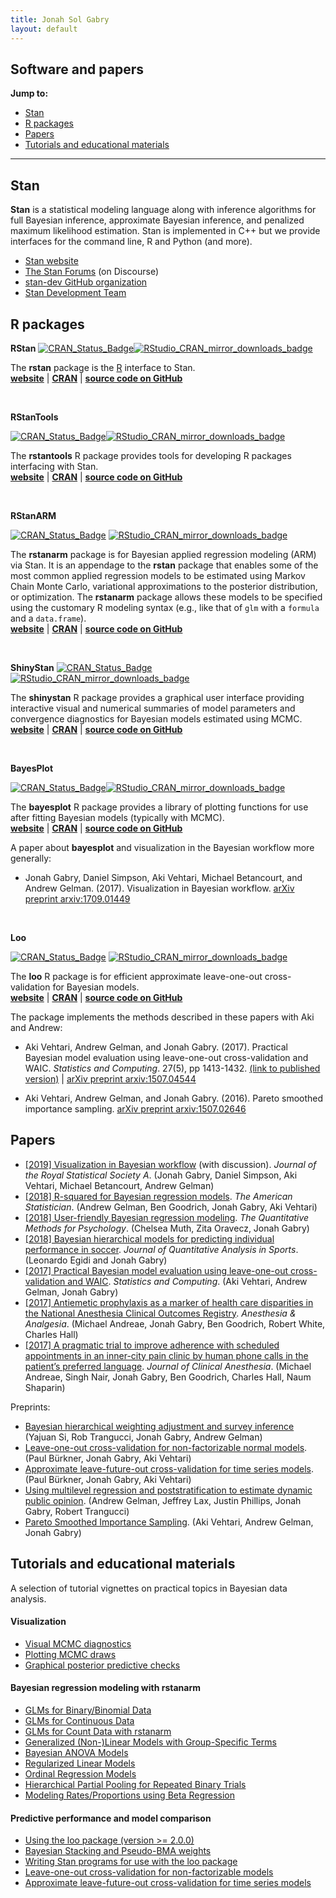 ```yaml
---
title: Jonah Sol Gabry
layout: default
---
```


## Software and papers

**Jump to:**      
* [Stan](#stan)
* [R packages](#r-packages)
* [Papers](#papers)
* [Tutorials and educational materials](#tutorials-and-educational-materials)

<hr>

## Stan

**Stan** is a statistical modeling language along with inference algorithms for full
Bayesian inference, approximate Bayesian inference, and penalized maximum likelihood
estimation. Stan is implemented in C++ but we provide interfaces for the
command line, R and Python (and more).
<br>

* [Stan website](https://mc-stan.org)
* [The Stan Forums](https://discourse.mc-stan.org) (on Discourse)
* [stan-dev GitHub organization](https://github.com/stan-dev)
* [Stan Development Team](https://mc-stan.org/team/)


## R packages

**RStan** [![CRAN\_Status\_Badge](https://www.r-pkg.org/badges/version/rstan)](https://cran.r-project.org/package=rstan)[![RStudio_CRAN_mirror_downloads_badge](https://cranlogs.r-pkg.org/badges/grand-total/rstan?color=blue)](https://cran.r-project.org/web/packages/rstan)

The **rstan** package is the [R](https://www.r-project.org) interface to Stan.
<br>
[**website**](https://mc-stan.org/rstan) |
[**CRAN**](https://cran.r-project.org/package=rstan) |
[**source code on GitHub**](https://github.com/stan-dev/rstan)

<br>

**RStanTools**

[![CRAN\_Status\_Badge](https://www.r-pkg.org/badges/version/rstantools)](https://cran.r-project.org/package=rstantools)[![RStudio_CRAN_mirror_downloads_badge](https://cranlogs.r-pkg.org/badges/grand-total/rstantools?color=blue)](https://cran.r-project.org/web/packages/rstantools)

The **rstantools** R package provides tools for developing R packages interfacing with Stan.
<br>
[**website**](https://mc-stan.org/rstantools) |
[**CRAN**](https://cran.r-project.org/package=rstantools) |
[**source code on GitHub**](https://github.com/stan-dev/rstantools)

<br>

**RStanARM**

[![CRAN\_Status\_Badge](https://www.r-pkg.org/badges/version/rstanarm)](https://cran.r-project.org/package=rstanarm)
[![RStudio_CRAN_mirror_downloads_badge](https://cranlogs.r-pkg.org/badges/grand-total/rstanarm?color=blue)](https://cran.r-project.org/web/packages/rstanarm)

The **rstanarm** package is for Bayesian applied regression modeling (ARM) via Stan.
It is an appendage to the **rstan** package that enables some of the
most common applied regression models to be estimated using Markov Chain
Monte Carlo, variational approximations to the posterior distribution, or
optimization. The **rstanarm** package allows these models to be
 specified using the customary R modeling syntax (e.g., like that of
`glm` with a `formula` and a `data.frame`).
<br>
[**website**](https://mc-stan.org/rstanarm) |
[**CRAN**](https://cran.r-project.org/package=rstanarm) |
[**source code on GitHub**](https://github.com/stan-dev/rstanarm)

<br>

**ShinyStan**
[![CRAN\_Status\_Badge](https://www.r-pkg.org/badges/version/shinystan)](https://cran.r-project.org/package=shinystan)
[![RStudio_CRAN_mirror_downloads_badge](https://cranlogs.r-pkg.org/badges/grand-total/shinystan?color=blue)](https://cran.r-project.org/web/packages/shinystan)

The **shinystan** R package provides a graphical user interface providing
interactive visual and numerical summaries of model parameters and convergence
diagnostics for Bayesian models estimated using MCMC.
<br>
[**website**](https://mc-stan.org/shinystan) |
[**CRAN**](https://cran.r-project.org/package=shinystan) |
[**source code on GitHub**](https://github.com/stan-dev/shinystan)

<br>

**BayesPlot**

[![CRAN\_Status\_Badge](https://www.r-pkg.org/badges/version/bayesplot)](https://cran.r-project.org/package=bayesplot)[![RStudio_CRAN_mirror_downloads_badge](https://cranlogs.r-pkg.org/badges/grand-total/bayesplot?color=blue)](https://cran.r-project.org/web/packages/bayesplot)

The **bayesplot** R package provides a library of plotting functions for use
after fitting Bayesian models (typically with MCMC).
<br>
[**website**](https://mc-stan.org/bayesplot) |
[**CRAN**](https://cran.r-project.org/package=bayesplot) |
[**source code on GitHub**](https://github.com/stan-dev/bayesplot)

A paper about **bayesplot** and visualization in the Bayesian workflow more generally:

* Jonah Gabry, Daniel Simpson, Aki Vehtari, Michael Betancourt, and Andrew Gelman. (2017). Visualization in Bayesian workflow.
[arXiv preprint arxiv:1709.01449](https://arxiv.org/abs/1709.01449)

<br>

**Loo**

[![CRAN\_Status\_Badge](https://www.r-pkg.org/badges/version/loo)](https://cran.r-project.org/package=loo)
[![RStudio_CRAN_mirror_downloads_badge](https://cranlogs.r-pkg.org/badges/grand-total/loo?color=blue)](https://cran.r-project.org/web/packages/loo)

The **loo** R package is for efficient approximate leave-one-out cross-validation for Bayesian models.
<br>
[**website**](https://mc-stan.org/loo) |
[**CRAN**](https://cran.r-project.org/package=loo) |
[**source code on GitHub**](https://github.com/stan-dev/loo)

The package implements the methods described in these papers with Aki and Andrew:

* Aki Vehtari, Andrew Gelman, and Jonah Gabry. (2017). Practical Bayesian model evaluation using leave-one-out cross-validation and WAIC. _Statistics and Computing_. 27(5), pp 1413-1432. [(link to published version)](https://link.springer.com/article/10.1007/s11222-016-9696-4)
 | [arXiv preprint arxiv:1507.04544](arxiv.org/abs/1507.04544)

* Aki Vehtari, Andrew Gelman, and Jonah Gabry. (2016). Pareto smoothed importance sampling.
[arXiv preprint arxiv:1507.02646](https://arxiv.org/abs/1507.02646)

## Papers

* [[2019] Visualization in Bayesian workflow](https://doi.org/10.1111/rssa.12378) (with discussion). _Journal of the Royal Statistical Society A_. (Jonah Gabry, Daniel Simpson, Aki Vehtari, Michael Betancourt, Andrew Gelman)
* [[2018] R-squared for Bayesian regression models](http://www.stat.columbia.edu/~gelman/research/published/bayes_R2_v3.pdf). _The American Statistician_. (Andrew Gelman, Ben Goodrich, Jonah Gabry, Aki Vehtari) 
* [[2018] User-friendly Bayesian regression modeling](https://www.tqmp.org/RegularArticles/vol14-2/p099/p099.pdf). _The Quantitative Methods for Psychology_. (Chelsea Muth, Zita Oravecz, Jonah Gabry)
* [[2018] Bayesian hierarchical models for predicting individual performance in soccer](https://www.degruyter.com/view/j/jqas.2018.14.issue-3/jqas-2017-0066/jqas-2017-0066.xml). _Journal of Quantitative Analysis in Sports_. (Leonardo Egidi and Jonah Gabry)
* [[2017] Practical Bayesian model evaluation using leave-one-out cross-validation and WAIC](https://arxiv.org/pdf/1507.04544). _Statistics and Computing_. (Aki Vehtari, Andrew Gelman, Jonah Gabry) 
* [[2017] Antiemetic prophylaxis as a marker of health care disparities in the National Anesthesia Clinical Outcomes Registry](https://www.ncbi.nlm.nih.gov/pubmed/29116968). _Anesthesia & Analgesia_. (Michael Andreae, Jonah Gabry, Ben Goodrich, Robert White, Charles Hall)
* [[2017] A pragmatic trial to improve adherence with scheduled appointments in an inner-city pain clinic by human phone calls in the patient’s preferred language](https://www.ncbi.nlm.nih.gov/pubmed/28841451). _Journal of Clinical Anesthesia_. (Michael Andreae, Singh Nair, Jonah Gabry, Ben Goodrich, Charles Hall, Naum Shaparin)


Preprints: 

* [Bayesian hierarchical weighting adjustment and survey inference](https://arxiv.org/pdf/1707.08220) (Yajuan Si, Rob Trangucci, Jonah Gabry, Andrew Gelman)
* [Leave-one-out cross-validation for non-factorizable normal models](https://arxiv.org/pdf/1810.10559.pdf). (Paul Bürkner, Jonah Gabry, Aki Vehtari)
* [Approximate leave-future-out cross-validation for time series models](https://arxiv.org/pdf/1902.06281.pdf). (Paul Bürkner, Jonah Gabry, Aki Vehtari)
* [Using multilevel regression and poststratification to estimate dynamic public opinion](http://www.stat.columbia.edu/~gelman/research/unpublished/MRT(1).pdf). (Andrew Gelman, Jeffrey Lax, Justin Phillips, Jonah Gabry, Robert Trangucci) 
* [Pareto Smoothed Importance Sampling](https://arxiv.org/pdf/1507.02646). (Aki Vehtari, Andrew Gelman, Jonah Gabry)


## Tutorials and educational materials

A selection of tutorial vignettes on practical topics in Bayesian data analysis.

#### Visualization

* [Visual MCMC diagnostics](https://mc-stan.org/bayesplot/articles/visual-mcmc-diagnostics.html)
* [Plotting MCMC draws](https://mc-stan.org/bayesplot/articles/plotting-mcmc-draws.html)
* [Graphical posterior predictive checks](https://mc-stan.org/bayesplot/articles/graphical-ppcs.html)

#### Bayesian regression modeling with **rstanarm**

* [GLMs for Binary/Binomial Data](https://mc-stan.org/rstanarm/articles/binomial.html)
* [GLMs for Continuous Data](https://mc-stan.org/rstanarm/articles/continuous.html)
* [GLMs for Count Data with rstanarm](https://mc-stan.org/rstanarm/articles/count.html)
* [Generalized (Non-)Linear Models with Group-Specific Terms](https://mc-stan.org/rstanarm/articles/glmer.html)
* [Bayesian ANOVA Models](https://mc-stan.org/rstanarm/articles/aov.html)
* [Regularized Linear Models](https://mc-stan.org/rstanarm/articles/lm.html)
* [Ordinal Regression Models](https://mc-stan.org/rstanarm/articles/polr.html)
* [Hierarchical Partial Pooling for Repeated Binary Trials](https://mc-stan.org/rstanarm/articles/pooling.html)
* [Modeling Rates/Proportions using Beta Regression](https://mc-stan.org/rstanarm/articles/betareg.html)

#### Predictive performance and model comparison

* [Using the loo package (version >= 2.0.0)](https://mc-stan.org/loo/articles/loo2-example.html)
* [Bayesian Stacking and Pseudo-BMA weights](https://mc-stan.org/loo/articles/loo2-weights.html)
* [Writing Stan programs for use with the loo package](https://mc-stan.org/loo/articles/loo2-with-rstan.html)
* [Leave-one-out cross-validation for non-factorizable models](https://mc-stan.org/loo/articles/loo2-non-factorizable.html)
* [Approximate leave-future-out cross-validation for time series models](https://mc-stan.org/loo/articles/loo2-lfo.html)
